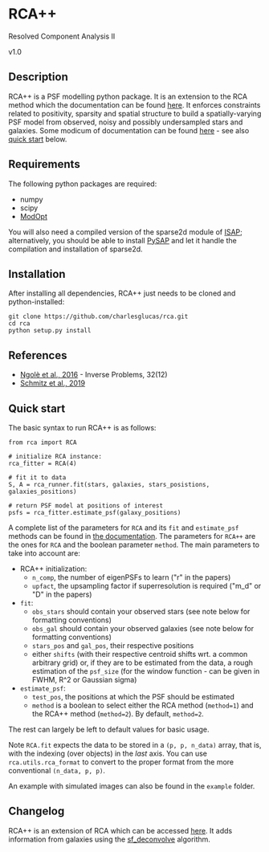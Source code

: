 RCA++
===
Resolved Component Analysis II

v1.0

## Description
RCA++ is a PSF modelling python package. It is an extension to the RCA method which the documentation can be found [here](https://morganschmitz.github.io/rca/). It enforces constraints related to positivity, sparsity and spatial structure to build a spatially-varying PSF model from observed, noisy and possibly undersampled stars and galaxies. Some modicum of documentation can be found [here](https://morganschmitz.github.io/rca/) - see also [quick start](#quick-start) below.

## Requirements
The following python packages are required:

  - numpy
  - scipy
  - [ModOpt](https://github.com/CEA-COSMIC/ModOpt)
  
You will also need a compiled version of the sparse2d module of [ISAP](http://www.cosmostat.org/software/isap); alternatively, you should be able to install [PySAP](https://github.com/CEA-COSMIC/pysap) and let it handle the compilation and installation of sparse2d.

## Installation
After installing all dependencies, RCA++ just needs to be cloned and python-installed:

```
git clone https://github.com/charlesglucas/rca.git
cd rca
python setup.py install
```

## References
  - [Ngolè et al., 2016](https://arxiv.org/abs/1608.08104) - Inverse Problems, 32(12)
  - [Schmitz et al., 2019](https://arxiv.org/abs/1906.07676)
  
## Quick start
The basic syntax to run RCA++ is as follows:

```
from rca import RCA

# initialize RCA instance:
rca_fitter = RCA(4)

# fit it to data
S, A = rca_runner.fit(stars, galaxies, stars_posistions, galaxies_positions)

# return PSF model at positions of interest
psfs = rca_fitter.estimate_psf(galaxy_positions)
```
A complete list of the parameters for `RCA` and its `fit` and `estimate_psf` methods can be found in [the documentation](https://morganschmitz.github.io/rca/rca.html#module-rca). The parameters for `RCA++` are the ones for `RCA` and the boolean parameter `method`. The main parameters to take into account are:

  - RCA++ initialization:
    - `n_comp`, the number of eigenPSFs to learn ("r" in the papers)
    - `upfact`, the upsampling factor if superresolution is required ("m_d" or "D" in the papers)
  - `fit`:
    - `obs_stars` should contain your observed stars (see note below for formatting conventions)
    - `obs_gal` should contain your observed galaxies (see note below for formatting conventions)
    - `stars_pos` and `gal_pos`, their respective positions
    - either `shifts` (with their respective centroid shifts wrt. a common arbitrary grid) or, if they are to be estimated from the data, a rough estimation of the `psf_size` (for the window function - can be given in FWHM, R^2 or Gaussian sigma)
  - `estimate_psf`:
    - `test_pos`, the positions at which the PSF should be estimated
    -  `method` is a boolean to select either the RCA method (`method=1`) and the RCA++ method (`method=2`). By default, `method=2`.

The rest can largely be left to default values for basic usage.

Note `RCA.fit` expects the data to be stored in a `(p, p, n_data)` array, that is, with the indexing (over objects) in the _last_ axis. You can use `rca.utils.rca_format` to convert to the proper format from the more conventional `(n_data, p, p)`.

An example with simulated images can also be found in the `example` folder.

## Changelog
RCA++ is an extension of RCA which can be accessed [here](https://github.com/CosmoStat/rca). It adds information from galaxies using the [sf_deconvolve](https://github.com/CosmoStat/sf_deconvolve) algorithm.
